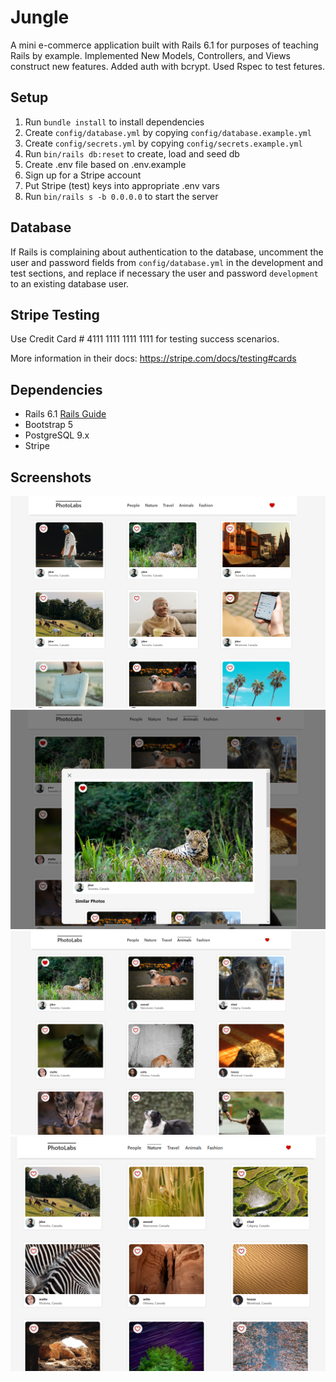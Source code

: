 # Jungle

A mini e-commerce application built with Rails 6.1 for purposes of teaching Rails by example. Implemented New Models, Controllers, and Views construct new features. Added auth with bcrypt. Used Rspec to test fetures. 

## Setup

1. Run `bundle install` to install dependencies
2. Create `config/database.yml` by copying `config/database.example.yml`
3. Create `config/secrets.yml` by copying `config/secrets.example.yml`
4. Run `bin/rails db:reset` to create, load and seed db
5. Create .env file based on .env.example
6. Sign up for a Stripe account
7. Put Stripe (test) keys into appropriate .env vars
8. Run `bin/rails s -b 0.0.0.0` to start the server

## Database

If Rails is complaining about authentication to the database, uncomment the user and password fields from `config/database.yml` in the development and test sections, and replace if necessary the user and password `development` to an existing database user.

## Stripe Testing

Use Credit Card # 4111 1111 1111 1111 for testing success scenarios.

More information in their docs: <https://stripe.com/docs/testing#cards>

## Dependencies

- Rails 6.1 [Rails Guide](http://guides.rubyonrails.org/v6.1/)
- Bootstrap 5
- PostgreSQL 9.x
- Stripe

## Screenshots

!["Screenshot of home screen"](https://github.com/BSMuse/photolabs-starter/blob/main/docs/photolabs_home.png?raw=true)
!["Screenshot of modal](https://github.com/BSMuse/photolabs-starter/blob/main/docs/photolabs_modal.png?raw=true)
!["Screenshot of category switch"](https://github.com/BSMuse/photolabs-starter/blob/main/docs/photolabs_animals.png?raw=true)
!["Screenshot of category switch"](https://github.com/BSMuse/photolabs-starter/blob/main/docs/photolabs_nature.png?raw=true)

